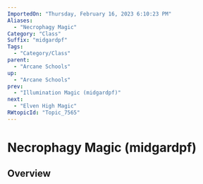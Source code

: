 ```yaml
---
ImportedOn: "Thursday, February 16, 2023 6:10:23 PM"
Aliases:
  - "Necrophagy Magic"
Category: "Class"
Suffix: "midgardpf"
Tags:
  - "Category/Class"
parent:
  - "Arcane Schools"
up:
  - "Arcane Schools"
prev:
  - "Illumination Magic (midgardpf)"
next:
  - "Elven High Magic"
RWtopicId: "Topic_7565"
---
```

# Necrophagy Magic (midgardpf)
## Overview
